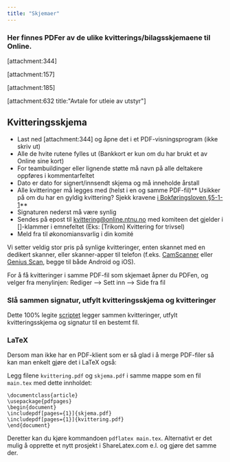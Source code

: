 ```yaml
---
title: "Skjemaer"
---
```


### Her finnes PDFer av de ulike kvitterings/bilagsskjemaene til Online. 

[attachment:344]

[attachment:157]

[attachment:185]

[attachment:632 title:"Avtale for utleie av utstyr"]

## Kvitteringsskjema

- Last ned [attachment:344] og åpne det i et PDF-visningsprogram (ikke skriv ut)
- Alle de hvite rutene fylles ut (Bankkort er kun om du har brukt et av Online sine kort)
- For teambuildinger eller lignende støtte må navn på alle deltakere oppføres i kommentarfeltet
- Dato er dato for signert/innsendt skjema og må inneholde årstall
- Alle kvitteringer må legges med (helst i en og samme PDF-fil)** Usikker på om du har en gyldig kvittering? Sjekk kravene [i Bokføringsloven §5-1-1](https://lovdata.no/forskrift/2004-12-01-1558/§5-1-1)**  
- Signaturen nederst må være synlig
- Sendes på epost til [kvittering@online.ntnu.no](mailto:kvittering@online.ntnu.no) med komiteen det gjelder i []-klammer i emnefeltet (Eks: [Trikom] Kvittering for trivsel)
- Meld fra til økonomiansvarlig i din komité

Vi setter veldig stor pris på synlige kvitteringer, enten skannet med en dedikert skanner, eller skanner-apper til telefon (f.eks. [CamScanner](https://www.camscanner.com/) eller [Genius Scan](https://www.thegrizzlylabs.com/genius-scan/), begge til både Android og iOS).

For å få kvitteringer i samme PDF-fil som skjemaet åpner du PDFen, og velger fra menylinjen: Rediger --> Sett inn --> Side fra fil

### Slå sammen signatur, utfylt kvitteringsskjema og kvitteringer
Dette 100% legite [scriptet](https://pastebin.com/adNzpTxb) legger sammen kvitteringer, utfylt kvitteringsskjema og signatur til en bestemt fil.

### LaTeX

Dersom man ikke har en PDF-klient som er så glad i å merge PDF-filer så kan man enkelt gjøre det i LaTeX også:

Legg filene `kvittering.pdf` og `skjema.pdf` i samme mappe som en fil `main.tex` med dette innholdet:

```
\documentclass{article}
\usepackage{pdfpages}
\begin{document}
\includepdf[pages={1}]{skjema.pdf}
\includepdf[pages={1}]{kvittering.pdf}
\end{document}
```

Deretter kan du kjøre kommandoen `pdflatex main.tex`. Alternativt er det mulig å opprette et nytt prosjekt i ShareLatex.com e.l. og gjøre det samme der.